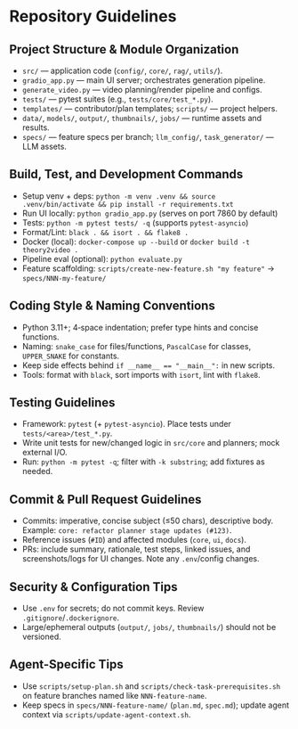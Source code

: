 # Repository Guidelines

## Project Structure & Module Organization
- `src/` — application code (`config/`, `core/`, `rag/`, `utils/`).
- `gradio_app.py` — main UI server; orchestrates generation pipeline.
- `generate_video.py` — video planning/render pipeline and configs.
- `tests/` — pytest suites (e.g., `tests/core/test_*.py`).
- `templates/` — contributor/plan templates; `scripts/` — project helpers.
- `data/`, `models/`, `output/`, `thumbnails/`, `jobs/` — runtime assets and results.
- `specs/` — feature specs per branch; `llm_config/`, `task_generator/` — LLM assets.

## Build, Test, and Development Commands
- Setup venv + deps: `python -m venv .venv && source .venv/bin/activate && pip install -r requirements.txt`
- Run UI locally: `python gradio_app.py` (serves on port 7860 by default)
- Tests: `python -m pytest tests/ -q` (supports `pytest-asyncio`)
- Format/Lint: `black . && isort . && flake8 .`
- Docker (local): `docker-compose up --build` or `docker build -t theory2video .`
- Pipeline eval (optional): `python evaluate.py`
- Feature scaffolding: `scripts/create-new-feature.sh "my feature"` → `specs/NNN-my-feature/`

## Coding Style & Naming Conventions
- Python 3.11+; 4‑space indentation; prefer type hints and concise functions.
- Naming: `snake_case` for files/functions, `PascalCase` for classes, `UPPER_SNAKE` for constants.
- Keep side effects behind `if __name__ == "__main__":` in new scripts.
- Tools: format with `black`, sort imports with `isort`, lint with `flake8`.

## Testing Guidelines
- Framework: `pytest` (+ `pytest-asyncio`). Place tests under `tests/<area>/test_*.py`.
- Write unit tests for new/changed logic in `src/core` and planners; mock external I/O.
- Run: `python -m pytest -q`; filter with `-k substring`; add fixtures as needed.

## Commit & Pull Request Guidelines
- Commits: imperative, concise subject (≤50 chars), descriptive body. Example: `core: refactor planner stage updates (#123)`.
- Reference issues (`#ID`) and affected modules (`core`, `ui`, `docs`).
- PRs: include summary, rationale, test steps, linked issues, and screenshots/logs for UI changes. Note any `.env`/config changes.

## Security & Configuration Tips
- Use `.env` for secrets; do not commit keys. Review `.gitignore`/`.dockerignore`.
- Large/ephemeral outputs (`output/`, `jobs/`, `thumbnails/`) should not be versioned.

## Agent-Specific Tips
- Use `scripts/setup-plan.sh` and `scripts/check-task-prerequisites.sh` on feature branches named like `NNN-feature-name`.
- Keep specs in `specs/NNN-feature-name/` (`plan.md`, `spec.md`); update agent context via `scripts/update-agent-context.sh`.
